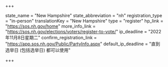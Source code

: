 +++

state_name = "New Hampshire"
state_abbreviation = "nh"
registration_type = "in-person"
translationKey = "New Hampshire"
type = "register"
hp_link = "https://sos.nh.gov/home"
more_info_link = "https://sos.nh.gov/elections/voters/register-to-vote/"
ip_deadline = "2022年11月8日星期二"
confirm_registration_link = "https://app.sos.nh.gov/Public/PartyInfo.aspx"
default_ip_deadline = "直到选举日 (包括选举日) 都可以使用"

+++
